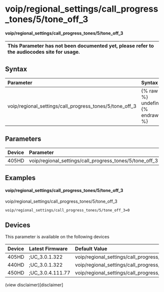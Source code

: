 ﻿---
description: voip/regional_settings/call_progress_tones/5/tone_off_3
search:
    keywords: ['voip','regional_settings','call_progress_tones','5','tone_off_3']
---

# voip/regional_settings/call_progress_tones/5/tone_off_3

#### voip/regional_settings/call_progress_tones/5/tone_off_3


| This Parameter has not been documented yet, please refer to the audiocodes site for usage.  |
| :--- |

## Syntax
| Parameter | Syntax |
| :--- | :--- |
|voip/regional_settings/call_progress_tones/5/tone_off_3 | {% raw %} undefined {% endraw %} |

## Parameters
|Device|Parameter|value|Description|
|:---|:---|:---|:---|
| 405HD | voip/regional_settings/call_progress_tones/5/tone_off_3 |  |  |

## Examples
#### voip/regional_settings/call_progress_tones/5/tone_off_3

voip/regional_settings/call_progress_tones/5/tone_off_3

```
voip/regional_settings/call_progress_tones/5/tone_off_3=0
```

## Devices
This parameter is available on the following devices

| Device | Latest Firmware | Default Value |
|:---|:---|:---|
| 405HD | ;UC_3.0.1.322 | voip/regional_settings/call_progress_tones/5/tone_off_3=0 
| 440HD | ;UC_3.0.1.322 | voip/regional_settings/call_progress_tones/5/tone_off_3=0 
| 450HD | ;UC_3.0.4.111.77 | voip/regional_settings/call_progress_tones/5/tone_off_3=0 

(view disclaimer)[disclaimer]
